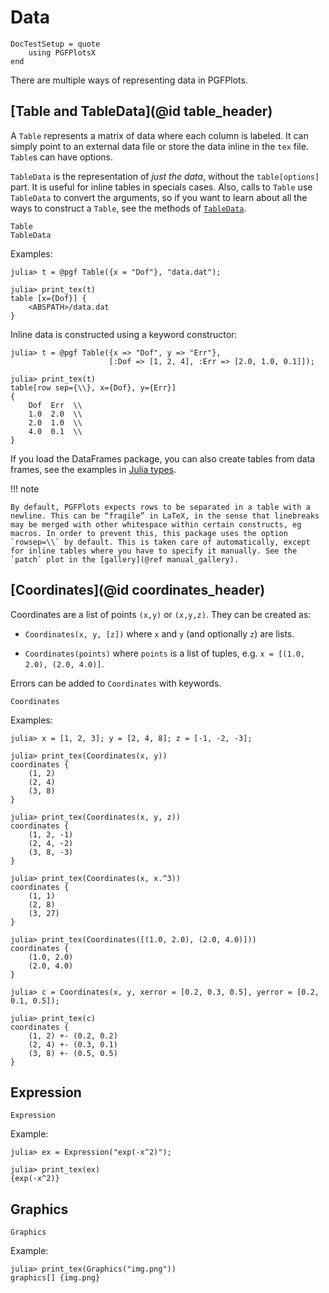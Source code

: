 # Data

```@meta
DocTestSetup = quote
    using PGFPlotsX
end
```

There are multiple ways of representing data in PGFPlots.

## [Table and TableData](@id table_header)

A `Table` represents a matrix of data where each column is labeled. It can simply point to an external data file or store the data inline in the `tex` file. `Table`s can have options.

`TableData` is the representation of *just the data*, without the `table[options]` part. It is useful for inline tables in specials cases. Also, calls to `Table` use `TableData` to convert the arguments, so if you want to learn about all the ways to construct a `Table`, see the methods of [`TableData`](@ref).

```@docs
Table
TableData
```

Examples:

```julia-repl make_into_doctest
julia> t = @pgf Table({x = "Dof"}, "data.dat");

julia> print_tex(t)
table [x={Dof}] {
    <ABSPATH>/data.dat
}
```

Inline data is constructed using a keyword constructor:

```jldoctest
julia> t = @pgf Table({x => "Dof", y => "Err"},
                      [:Dof => [1, 2, 4], :Err => [2.0, 1.0, 0.1]]);

julia> print_tex(t)
table[row sep={\\}, x={Dof}, y={Err}]
{
    Dof  Err  \\
    1.0  2.0  \\
    2.0  1.0  \\
    4.0  0.1  \\
}
```

If you load the DataFrames package, you can also create tables from data frames, see the examples in [Julia types](@ref).

!!! note

    By default, PGFPlots expects rows to be separated in a table with a newline. This can be “fragile” in LaTeX, in the sense that linebreaks may be merged with other whitespace within certain constructs, eg macros. In order to prevent this, this package uses the option `rowsep=\\` by default. This is taken care of automatically, except for inline tables where you have to specify it manually. See the `patch` plot in the [gallery](@ref manual_gallery).

## [Coordinates](@id coordinates_header)

Coordinates are a list of points `(x,y)` or `(x,y,z)`. They can be created as:

* `Coordinates(x, y, [z])` where `x` and `y` (and optionally `z`) are lists.

* `Coordinates(points)` where `points` is a list of tuples, e.g. `x = [(1.0, 2.0), (2.0, 4.0)]`.

Errors can be added to `Coordinates` with keywords.

```@docs
Coordinates
```

Examples:

```jldoctest
julia> x = [1, 2, 3]; y = [2, 4, 8]; z = [-1, -2, -3];

julia> print_tex(Coordinates(x, y))
coordinates {
    (1, 2)
    (2, 4)
    (3, 8)
}

julia> print_tex(Coordinates(x, y, z))
coordinates {
    (1, 2, -1)
    (2, 4, -2)
    (3, 8, -3)
}

julia> print_tex(Coordinates(x, x.^3))
coordinates {
    (1, 1)
    (2, 8)
    (3, 27)
}

julia> print_tex(Coordinates([(1.0, 2.0), (2.0, 4.0)]))
coordinates {
    (1.0, 2.0)
    (2.0, 4.0)
}

julia> c = Coordinates(x, y, xerror = [0.2, 0.3, 0.5], yerror = [0.2, 0.1, 0.5]);

julia> print_tex(c)
coordinates {
    (1, 2) +- (0.2, 0.2)
    (2, 4) +- (0.3, 0.1)
    (3, 8) +- (0.5, 0.5)
}
```

## Expression

```@docs
Expression
```

Example:

```jldoctest
julia> ex = Expression("exp(-x^2)");

julia> print_tex(ex)
{exp(-x^2)}
```

## Graphics

```@docs
Graphics
```

Example:

```jldoctest
julia> print_tex(Graphics("img.png"))
graphics[] {img.png}
```
